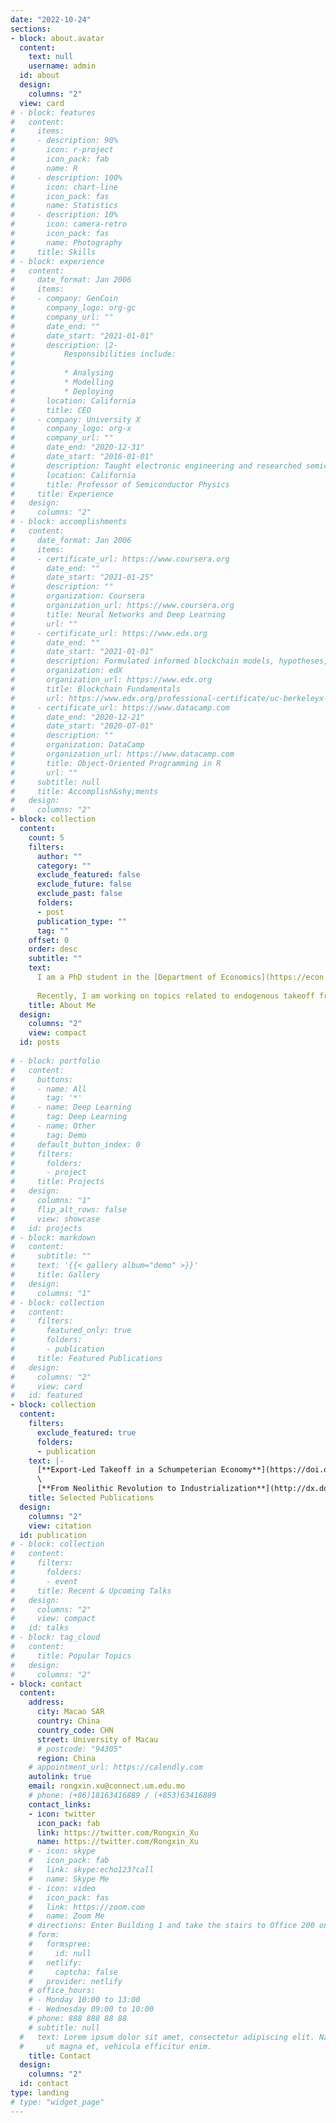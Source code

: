 ```yaml
---
date: "2022-10-24"
sections:
- block: about.avatar
  content:
    text: null 
    username: admin
  id: about
  design:
    columns: "2"
  view: card
# - block: features
#   content:
#     items:
#     - description: 90%
#       icon: r-project
#       icon_pack: fab
#       name: R
#     - description: 100%
#       icon: chart-line
#       icon_pack: fas
#       name: Statistics
#     - description: 10%
#       icon: camera-retro
#       icon_pack: fas
#       name: Photography
#     title: Skills
# - block: experience
#   content:
#     date_format: Jan 2006
#     items:
#     - company: GenCoin
#       company_logo: org-gc
#       company_url: ""
#       date_end: ""
#       date_start: "2021-01-01"
#       description: |2-
#           Responsibilities include:
# 
#           * Analysing
#           * Modelling
#           * Deploying
#       location: California
#       title: CEO
#     - company: University X
#       company_logo: org-x
#       company_url: ""
#       date_end: "2020-12-31"
#       date_start: "2016-01-01"
#       description: Taught electronic engineering and researched semiconductor physics.
#       location: California
#       title: Professor of Semiconductor Physics
#     title: Experience
#   design:
#     columns: "2"
# - block: accomplishments
#   content:
#     date_format: Jan 2006
#     items:
#     - certificate_url: https://www.coursera.org
#       date_end: ""
#       date_start: "2021-01-25"
#       description: ""
#       organization: Coursera
#       organization_url: https://www.coursera.org
#       title: Neural Networks and Deep Learning
#       url: ""
#     - certificate_url: https://www.edx.org
#       date_end: ""
#       date_start: "2021-01-01"
#       description: Formulated informed blockchain models, hypotheses, and use cases.
#       organization: edX
#       organization_url: https://www.edx.org
#       title: Blockchain Fundamentals
#       url: https://www.edx.org/professional-certificate/uc-berkeleyx-blockchain-fundamentals
#     - certificate_url: https://www.datacamp.com
#       date_end: "2020-12-21"
#       date_start: "2020-07-01"
#       description: ""
#       organization: DataCamp
#       organization_url: https://www.datacamp.com
#       title: Object-Oriented Programming in R
#       url: ""
#     subtitle: null
#     title: Accomplish&shy;ments
#   design:
#     columns: "2"
- block: collection
  content:
    count: 5
    filters:
      author: ""
      category: ""
      exclude_featured: false
      exclude_future: false
      exclude_past: false
      folders:
      - post
      publication_type: ""
      tag: ""
    offset: 0
    order: desc
    subtitle: ""
    text: 
      I am a PhD student in the [Department of Economics](https://econ.fss.um.edu.mo/), [University of Macau](https://www.um.edu.mo/about-um/), supervised by Professor [Angus C. CHU](https://sites.google.com/site/angusccc/home?authuser=0). In July 2022, I earned my master's degree in economics from the University of Macau. My research areas include economic growth, innovation and intellectual property rights. My research findings have been published in journals, such as [*Journal of International Economics*](https://www.sciencedirect.com/journal/journal-of-international-economics) and [*Macroeconomic Dynamics*](https://www.cambridge.org/core/journals/macroeconomic-dynamics).\
      
      Recently, I am working on topics related to endogenous takeoff from stagnation to economic growth, which combine theory and empirical evidence.
    title: About Me
  design:
    columns: "2"
    view: compact
  id: posts
  
# - block: portfolio
#   content:
#     buttons:
#     - name: All
#       tag: '*'
#     - name: Deep Learning
#       tag: Deep Learning
#     - name: Other
#       tag: Demo
#     default_button_index: 0
#     filters:
#       folders:
#       - project
#     title: Projects
#   design:
#     columns: "1"
#     flip_alt_rows: false
#     view: showcase
#   id: projects
# - block: markdown
#   content:
#     subtitle: ""
#     text: '{{< gallery album="demo" >}}'
#     title: Gallery
#   design:
#     columns: "1"
# - block: collection
#   content:
#     filters:
#       featured_only: true
#       folders:
#       - publication
#     title: Featured Publications
#   design:
#     columns: "2"
#     view: card
#   id: featured
- block: collection
  content:
    filters:
      exclude_featured: true
      folders:
      - publication
    text: |-
      [**Export-Led Takeoff in a Schumpeterian Economy**](https://doi.org/10.1016/j.jinteco.2023.103798). *Journal of International Economic*, vol. 145, 103798. (with [Angus Chu](https://sites.google.com/site/angusccc/home?authuser=0) and [Pietro Peretto](http://public.econ.duke.edu/~peretto/))\
      \
      [**From Neolithic Revolution to Industrialization**](http://dx.doi.org/10.1017/S1365100523000214). *Macroeconomic Dynamics*, vol. 28, 699-717. (with [Angus Chu](https://sites.google.com/site/angusccc/home?authuser=0))
    title: Selected Publications
  design:
    columns: "2"
    view: citation
  id: publication
# - block: collection
#   content:
#     filters:
#       folders:
#       - event
#     title: Recent & Upcoming Talks
#   design:
#     columns: "2"
#     view: compact
#   id: talks
# - block: tag_cloud
#   content:
#     title: Popular Topics
#   design:
#     columns: "2"
- block: contact
  content:
    address:
      city: Macao SAR
      country: China
      country_code: CHN
      street: University of Macau
      # postcode: "94305"
      region: China
    # appointment_url: https://calendly.com
    autolink: true
    email: rongxin.xu@connect.um.edu.mo
    # phone: (+86)18163416889 / (+853)63416889
    contact_links:
    - icon: twitter
      icon_pack: fab
      link: https://twitter.com/Rongxin_Xu
      name: https://twitter.com/Rongxin_Xu
    # - icon: skype
    #   icon_pack: fab
    #   link: skype:echo123?call
    #   name: Skype Me
    # - icon: video
    #   icon_pack: fas
    #   link: https://zoom.com
    #   name: Zoom Me
    # directions: Enter Building 1 and take the stairs to Office 200 on Floor 2
    # form:
    #   formspree:
    #     id: null
    #   netlify:
    #     captcha: false
    #   provider: netlify
    # office_hours:
    # - Monday 10:00 to 13:00
    # - Wednesday 09:00 to 10:00
    # phone: 888 888 88 88
    # subtitle: null
  #   text: Lorem ipsum dolor sit amet, consectetur adipiscing elit. Nam mi diam, venenatis
  #     ut magna et, vehicula efficitur enim.
    title: Contact
  design:
    columns: "2"
  id: contact
type: landing
# type: "widget_page"  
---
```

